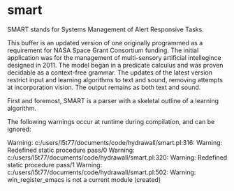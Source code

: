 # smart
SMART stands for Systems Management of Alert Responsive Tasks.

This buffer is an updated version of one originally programmed as a requirement for NASA Space Grant Consortium funding.  The initial application was for the management of multi-sensory artificial intellegince designed in 2011.  The model began in a predicate calculus and was proven decidable as a context-free grammar.  The updates of the latest version restrict input and learning algorithms to text and sound, removing attempts at incorporation vision.  The output remains as both text and sound.

First and foremost, SMART is a parser with a skeletal outline of a learning algorithm.

The following warnings occur at runtime during compilation, and can be ignored:

Warning: c:/users/l5t77/documents/code/hydrawall/smart.pl:316:
Warning:    Redefined static procedure pass/0
Warning: c:/users/l5t77/documents/code/hydrawall/smart.pl:320:
Warning:    Redefined static procedure pass/1
Warning: c:/users/l5t77/documents/code/hydrawall/smart.pl:502:
Warning:    win_register_emacs is not a current module (created)

